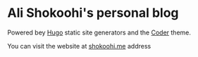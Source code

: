 # Ali Shokoohi's personal blog
Powered bey [Hugo](https://gohugo.io/) static site generators and the [Coder](https://github.com/luizdepra/hugo-coder/) theme.

You can visit the website at [shokoohi.me](https://shokoohi.me/) address

